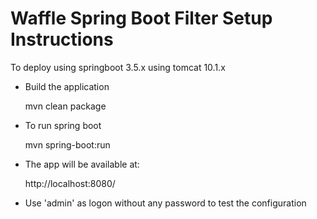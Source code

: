 Waffle Spring Boot Filter Setup Instructions
============================================

To deploy using springboot 3.5.x using tomcat 10.1.x

- Build the application

    mvn clean package

- To run spring boot

    mvn spring-boot:run

- The app will be available at:

    http://localhost:8080/

- Use 'admin' as logon without any password to test the configuration
